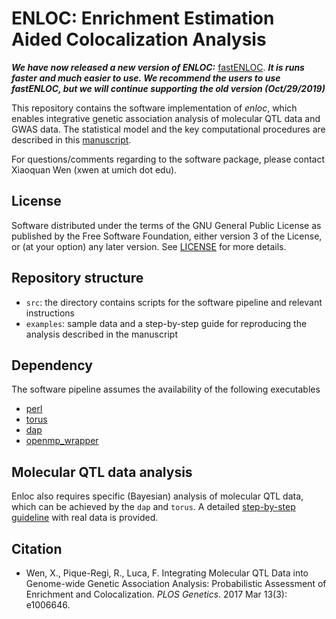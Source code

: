 # ENLOC: Enrichment Estimation Aided Colocalization Analysis


***We have now released a new version of ENLOC:*** [fastENLOC](https://github.com/xqwen/fastenloc). ***It is runs faster and much easier to use. We recommend the users to use fastENLOC, but we will continue supporting the old version (Oct/29/2019)***



This repository contains the software implementation of *enloc*, which enables integrative genetic association analysis of molecular QTL data and GWAS data. The statistical model and the key computational procedures are described in this [manuscript](http://biorxiv.org/content/early/2016/10/02/078667).

For questions/comments regarding to the software package, please contact Xiaoquan Wen (xwen at umich dot edu).



## License

Software distributed under the terms of the GNU General Public License as published by the Free Software Foundation, either version 3 of the License, or (at your option) any later version. See [LICENSE](http://www.gnu.org/licenses/gpl-3.0.en.html) for more details.


## Repository structure

* ``src``: the directory contains scripts for the software pipeline and relevant instructions
* ``examples``: sample data and a step-by-step guide for reproducing the analysis described in the manuscript





## Dependency 

The software pipeline assumes the availability of the following executables

*  [perl](https://www.perl.org/get.html)
*  [torus](https://github.com/xqwen/dap/tree/master/torus_src)
*  [dap](https://github.com/xqwen/dap/)
*  [openmp_wrapper](https://github.com/xqwen/openmp_wrapper)


## Molecular QTL data analysis

Enloc also requires specific (Bayesian) analysis of molecular QTL data, which can be achieved by the ```dap``` and ```torus```. A detailed [step-by-step guideline](https://xqwen.github.io/qtl_pipeline/) with real data is provided.  



## Citation

* Wen, X., Pique-Regi, R., Luca, F. Integrating Molecular QTL Data into Genome-wide Genetic Association Analysis: Probabilistic Assessment of Enrichment and Colocalization. *PLOS Genetics*. 2017 Mar 13(3): e1006646. 
